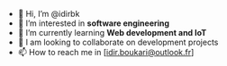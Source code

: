 - 👋 Hi, I’m @idirbk
- 👀 I’m interested in **software engineering**
- 🌱 I’m currently learning **Web development and IoT**
- 💞️ I am looking to collaborate on development projects
- 📫 How to reach me in [idir.boukari@outlook.fr]

<!---
idirbk/idirbk is a ✨ special ✨ repository because its `README.md` (this file) appears on your GitHub profile.
You can click the Preview link to take a look at your changes.
--->
